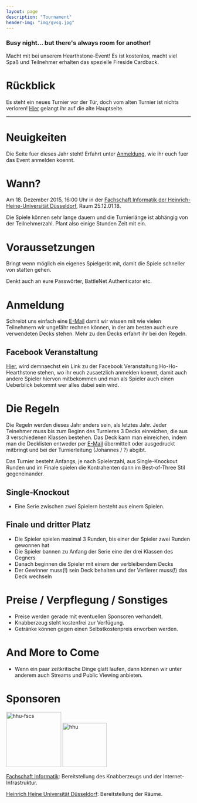 ```yaml
---
layout: page
description: "Tournament"
header-img: "img/gvsg.jpg"
---
```


### Busy night... but there's always room for another!

Macht mit bei unserem Hearthstone-Event! Es ist kostenlos, macht viel Spaß und Teilnehmer erhalten
das spezielle Fireside Cardback.

# Rückblick
Es steht ein neues Turnier vor der Tür, doch vom alten Turnier ist nichts verloren! [Hier](index2014/) gelangt ihr auf die alte Hauptseite.

<hr>

# Neuigkeiten
Die Seite fuer dieses Jahr steht! Erfahrt unter [Anmeldung](#registration), wie ihr euch fuer das Event anmelden koennt.

<a name="date"></a>

# Wann?
Am 18. Dezember 2015, 16:00 Uhr in der [Fachschaft Informatik der Heinrich-Heine-Universität Düsseldorf](https://www.google.de/maps/place/Fachschaft+Informatik+der+Heinrich-Heine-Universit%C3%A4t+D%C3%BCsseldorf/@51.188008,6.796884,17z/data=!3m1!4b1!4m2!3m1!1s0x47b8cb01a3005e3d:0xd8b29e6eb59bb734 "FS Informatik"), Raum 25.12.01.18.

Die Spiele können sehr lange dauern und die Turnierlänge ist abhängig von der Teilnehmerzahl.
Plant also einige Stunden Zeit mit ein.

# Voraussetzungen
Bringt wenn möglich ein eigenes Spielgerät mit, damit die Spiele schneller von statten gehen.

Denkt auch an eure Passwörter, BattleNet Authenticator etc.

<a name="registration"></a>

# Anmeldung
Schreibt uns einfach eine [E-Mail](mailto:johannes.galanjuk@hhu.de?subject=[HoHoHeartstone]Anmeldung) damit wir wissen mit wie vielen Teilnehmern wir ungefähr rechnen können, in der am besten auch eure verwendeten Decks stehen. Mehr zu den Decks erfahrt ihr bei den Regeln.

## Facebook Veranstaltung

[Hier](#), wird demnaechst ein Link zu der Facebook Veranstaltung Ho-Ho-Hearthstone stehen, wo ihr euch zusaetzlich anmelden koennt, damit auch andere Spieler hiervon mitbekommen und man als Spieler auch einen Ueberblick bekommt wer alles dabei sein wird.

<a name="rules"></a>

# Die Regeln
Die Regeln werden dieses Jahr anders sein, als letztes Jahr.
Jeder Teinehmer muss bis zum Beginn des Turnieres 3 Decks einreichen, die aus 3 verschiedenen Klassen bestehen. Das Deck kann man einreichen, indem man die Decklisten entweder per [E-Mail](mailto:hearthstone@just-wegi.de) übermittelt oder ausgedruckt mitbringt und bei der Turnierleitung (Johannes / ?) abgibt.

Das Turnier besteht Anfangs, je nach Spielerzahl, aus Single-Knockout Runden und im Finale spielen die Kontrahenten dann im Best-of-Three Stil gegeneinander.

## Single-Knockout
* Eine Serie zwischen zwei Spielern besteht aus einem Spielen.

## Finale und dritter Platz
* Die Spieler spielen maximal 3 Runden, bis einer der Spieler zwei Runden gewonnen hat
* Die Spieler bannen zu Anfang der Serie eine der drei Klassen des Gegners
* Danach beginnen die Spieler mit einem der verbleibendem Decks
* Der Gewinner muss(!) sein Deck behalten und der Verlierer muss(!) das Deck wechseln

# Preise / Verpflegung / Sonstiges
* Preise werden gerade mit eventuellen Sponsoren verhandelt.
* Knabberzeug steht kostenfrei zur Verfügung.
* Getränke können gegen einen Selbstkostenpreis erworben werden.

# And More to Come
* Wenn ein paar zeitkritische Dinge glatt laufen, dann können wir unter anderem auch Streams und Public Viewing anbieten.

# Sponsoren
<img src="{{ site.baseurl }}/img/hhufscs.png" height="150px" alt="hhu-fscs">
<img src="{{ site.baseurl }}/img/hhu.png" height="120px" alt="hhu">

[Fachschaft Informatik](http://hhu-fscs.de): Bereitstellung des Knabberzeugs und der Internet-Infrastruktur.

[Heinrich Heine Universität Düsseldorf](http://hhu.de): Bereitstellung der Räume.
